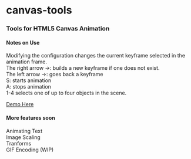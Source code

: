 canvas-tools
============

<h3>Tools for HTML5 Canvas Animation</h3>

<h4>Notes on Use</h4>
Modifying the configuration changes the current keyframe selected in the animation frame. <br/>
The right arrow ->: builds a new keyframe if one does not exist.<br/>
The left arrow ->: goes back a keyframe<br/>
S: starts animation<br/>
A: stops animation<br/>
1-4 selects one of up to four objects in the scene.<br/>

<a href="http://barmartin.github.io/canvas-tools/">Demo Here</a>

<h4>More features soon</h4>
Animating Text<br/>
Image Scaling<br/>
Tranforms<br/>
GIF Encoding (WIP)
